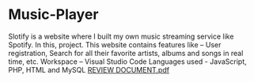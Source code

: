 # Music-Player
Slotify is a website where I built my own music streaming service like Spotify. In this,  project. This website contains features like – User registration, Search for all their favorite artists, albums and songs in real time, etc.  Workspace – Visual Studio Code  Languages used - JavaScript, PHP, HTML and MySQL
[REVIEW DOCUMENT.pdf](https://github.com/DarshiniSolanki/Music-Player/files/11238165/REVIEW.DOCUMENT.pdf)
